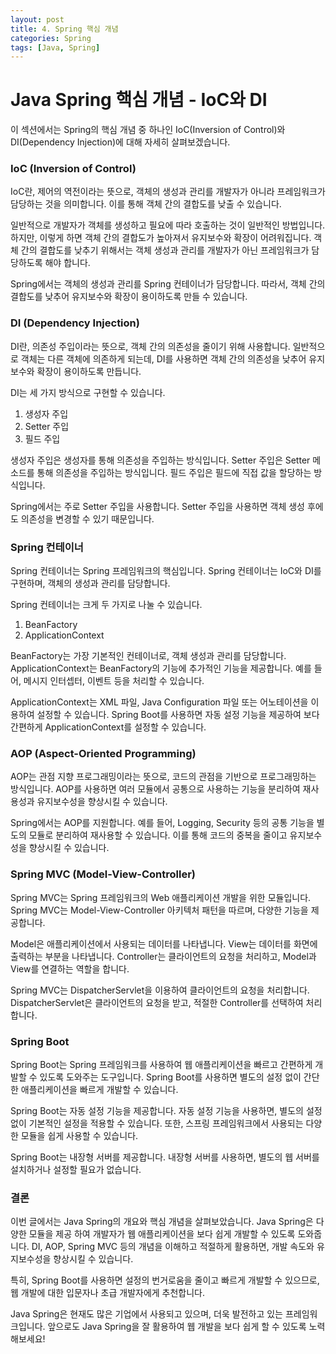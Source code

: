 ```yaml
---
layout: post
title: 4. Spring 핵심 개념
categories: Spring
tags: [Java, Spring]
---
```


# Java Spring 핵심 개념 - IoC와 DI

이 섹션에서는 Spring의 핵심 개념 중 하나인 IoC(Inversion of Control)와 DI(Dependency Injection)에 대해 자세히 살펴보겠습니다.

### IoC (Inversion of Control)

IoC란, 제어의 역전이라는 뜻으로, 객체의 생성과 관리를 개발자가 아니라 프레임워크가 담당하는 것을 의미합니다. 이를 통해 객체 간의 결합도를 낮출 수 있습니다.

일반적으로 개발자가 객체를 생성하고 필요에 따라 호출하는 것이 일반적인 방법입니다. 하지만, 이렇게 하면 객체 간의 결합도가 높아져서 유지보수와 확장이 어려워집니다. 객체 간의 결합도를 낮추기 위해서는 객체 생성과 관리를 개발자가 아닌 프레임워크가 담당하도록 해야 합니다.

Spring에서는 객체의 생성과 관리를 Spring 컨테이너가 담당합니다. 따라서, 객체 간의 결합도를 낮추어 유지보수와 확장이 용이하도록 만들 수 있습니다.

### DI (Dependency Injection)

DI란, 의존성 주입이라는 뜻으로, 객체 간의 의존성을 줄이기 위해 사용합니다. 일반적으로 객체는 다른 객체에 의존하게 되는데, DI를 사용하면 객체 간의 의존성을 낮추어 유지보수와 확장이 용이하도록 만듭니다.

DI는 세 가지 방식으로 구현할 수 있습니다.

1. 생성자 주입
2. Setter 주입
3. 필드 주입

생성자 주입은 생성자를 통해 의존성을 주입하는 방식입니다. Setter 주입은 Setter 메소드를 통해 의존성을 주입하는 방식입니다. 필드 주입은 필드에 직접 값을 할당하는 방식입니다.

Spring에서는 주로 Setter 주입을 사용합니다. Setter 주입을 사용하면 객체 생성 후에도 의존성을 변경할 수 있기 때문입니다.

### Spring 컨테이너

Spring 컨테이너는 Spring 프레임워크의 핵심입니다. Spring 컨테이너는 IoC와 DI를 구현하며, 객체의 생성과 관리를 담당합니다.

Spring 컨테이너는 크게 두 가지로 나눌 수 있습니다.

1. BeanFactory
2. ApplicationContext

BeanFactory는 가장 기본적인 컨테이너로, 객체 생성과 관리를 담당합니다. ApplicationContext는 BeanFactory의 기능에 추가적인 기능을 제공합니다. 예를 들어, 메시지 인터셉터, 이벤트 등을 처리할 수 있습니다.

ApplicationContext는 XML 파일, Java Configuration 파일 또는 어노테이션을 이용하여 설정할 수 있습니다. Spring Boot를 사용하면 자동 설정 기능을 제공하여 보다 간편하게 ApplicationContext를 설정할 수 있습니다.

### AOP (Aspect-Oriented Programming)

AOP는 관점 지향 프로그래밍이라는 뜻으로, 코드의 관점을 기반으로 프로그래밍하는 방식입니다. AOP를 사용하면 여러 모듈에서 공통으로 사용하는 기능을 분리하여 재사용성과 유지보수성을 향상시킬 수 있습니다.

Spring에서는 AOP를 지원합니다. 예를 들어, Logging, Security 등의 공통 기능을 별도의 모듈로 분리하여 재사용할 수 있습니다. 이를 통해 코드의 중복을 줄이고 유지보수성을 향상시킬 수 있습니다.

### Spring MVC (Model-View-Controller)

Spring MVC는 Spring 프레임워크의 Web 애플리케이션 개발을 위한 모듈입니다. Spring MVC는 Model-View-Controller 아키텍처 패턴을 따르며, 다양한 기능을 제공합니다.

Model은 애플리케이션에서 사용되는 데이터를 나타냅니다. View는 데이터를 화면에 출력하는 부분을 나타냅니다. Controller는 클라이언트의 요청을 처리하고, Model과 View를 연결하는 역할을 합니다.

Spring MVC는 DispatcherServlet을 이용하여 클라이언트의 요청을 처리합니다. DispatcherServlet은 클라이언트의 요청을 받고, 적절한 Controller를 선택하여 처리합니다.

### Spring Boot

Spring Boot는 Spring 프레임워크를 사용하여 웹 애플리케이션을 빠르고 간편하게 개발할 수 있도록 도와주는 도구입니다. Spring Boot를 사용하면 별도의 설정 없이 간단한 애플리케이션을 빠르게 개발할 수 있습니다.

Spring Boot는 자동 설정 기능을 제공합니다. 자동 설정 기능을 사용하면, 별도의 설정 없이 기본적인 설정을 적용할 수 있습니다. 또한, 스프링 프레임워크에서 사용되는 다양한 모듈을 쉽게 사용할 수 있습니다.

Spring Boot는 내장형 서버를 제공합니다. 내장형 서버를 사용하면, 별도의 웹 서버를 설치하거나 설정할 필요가 없습니다.

### 결론

이번 글에서는 Java Spring의 개요와 핵심 개념을 살펴보았습니다. Java Spring은 다양한 모듈을 제공 하여 개발자가 웹 애플리케이션을 보다 쉽게 개발할 수 있도록 도와줍니다. DI, AOP, Spring MVC 등의 개념을 이해하고 적절하게 활용하면, 개발 속도와 유지보수성을 향상시킬 수 있습니다.

특히, Spring Boot를 사용하면 설정의 번거로움을 줄이고 빠르게 개발할 수 있으므로, 웹 개발에 대한 입문자나 초급 개발자에게 추천합니다.

Java Spring은 현재도 많은 기업에서 사용되고 있으며, 더욱 발전하고 있는 프레임워크입니다. 앞으로도 Java Spring을 잘 활용하여 웹 개발을 보다 쉽게 할 수 있도록 노력해보세요!
